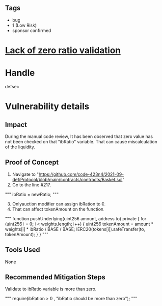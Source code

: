 ## Tags

- bug
- 1 (Low Risk)
- sponsor confirmed

# [Lack of zero ratio validation](https://github.com/code-423n4/2021-09-defiprotocol-findings/issues/83) 

# Handle

defsec


# Vulnerability details

## Impact

During the manual code review, It has been observed that zero value has not been checked on that "ibRatio" variable. That can cause  miscalculation of the liquidity.


## Proof of Concept

1. Navigate to "https://github.com/code-423n4/2021-09-defiProtocol/blob/main/contracts/contracts/Basket.sol"
2. Go to the line #217.

"""
        ibRatio = newRatio;
"""

3. Onlyauction modifier can assign ibRation to 0.
4. That can affect tokenAmount on the function. 

"""
    function pushUnderlying(uint256 amount, address to) private {
        for (uint256 i = 0; i < weights.length; i++) {
            uint256 tokenAmount = amount * weights[i] * ibRatio / BASE / BASE;
            IERC20(tokens[i]).safeTransfer(to, tokenAmount);
        }
    }
"""

## Tools Used

None

## Recommended Mitigation Steps

Validate to ibRatio variable is more than zero.

"""
require(ibRation > 0 , "ibRatio should be more than zero");
"""

